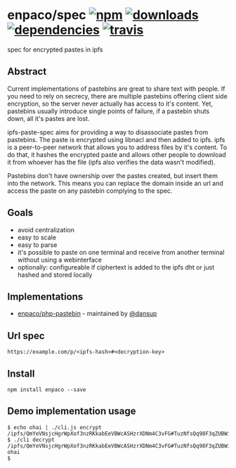 # enpaco/spec [![npm][npm-image]][npm-url] [![downloads][downloads-image]][downloads-url] [![dependencies][dependency-image]][dependency-url] [![travis][travis-image]][travis-url]

[npm-image]: https://img.shields.io/npm/v/enpaco.svg
[npm-url]: https://npmjs.org/package/enpaco
[downloads-image]: https://img.shields.io/npm/dm/enpaco.svg
[downloads-url]: https://npmjs.org/package/enpaco
[dependency-image]: https://img.shields.io/david/enpaco/spec.svg
[dependency-url]: https://david-dm.org/enpaco/spec
[travis-image]: https://img.shields.io/travis/enpaco/spec.svg
[travis-url]: https://travis-ci.org/enpaco/spec

spec for encrypted pastes in ipfs

## Abstract

Current implementations of pastebins are great to share text with people. If you need to rely on secrecy, there are multiple pastebins offering client side encryption, so the server never actually has access to it's content. Yet, pastebins usually introduce single points of failure, if a pastebin shuts down, all it's pastes are lost.

ipfs-paste-spec aims for providing a way to disassociate pastes from pastebins. The paste is encrypted using libnacl and then added to ipfs. ipfs is a peer-to-peer network that allows you to address files by it's content. To do that, it hashes the encrypted paste and allows other people to download it from whoever has the file (ipfs also verifies the data wasn't modified).

Pastebins don't have ownership over the pastes created, but insert them into the network. This means you can replace the domain inside an url and access the paste on any pastebin complying to the spec.

## Goals

- avoid centralization
- easy to scale
- easy to parse
- it's possible to paste on one terminal and receive from another terminal without using a webinterface
- optionally: configureable if ciphertext is added to the ipfs dht or just hashed and stored locally

## Implementations

- [enpaco/php-pastebin](https://github.com/enpaco/php-pastebin) - maintained by [@dansup](https://github.com/dansup)

## Url spec

```
https://example.com/p/<ipfs-hash>#<decryption-key>
```

## Install

```
npm install enpaco --save
```

## Demo implementation usage

```
$ echo ohai | ./cli.js encrypt
/ipfs/QmYeVNsjcHgrWpXof3nzRKkabEeVBWcASHzrXDNm4C3vFG#TuzNfsQq98F3qZUBWiTcA1eY4vyEOpIw1pvRMYMCjSY=
$ ./cli decrypt /ipfs/QmYeVNsjcHgrWpXof3nzRKkabEeVBWcASHzrXDNm4C3vFG#TuzNfsQq98F3qZUBWiTcA1eY4vyEOpIw1pvRMYMCjSY=
ohai
$
```

